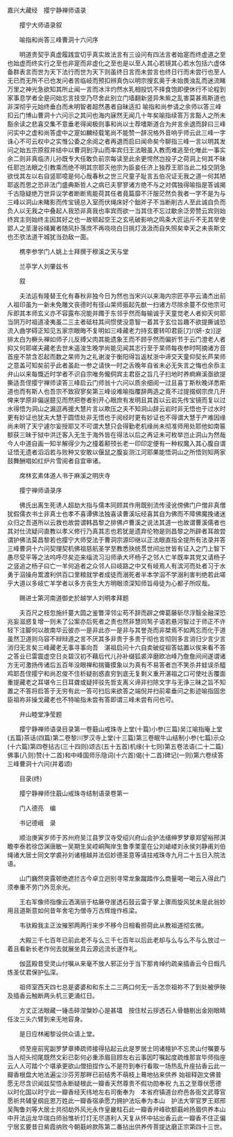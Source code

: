 <!-- { "loadSidebar": true } -->
嘉兴大藏经　撄宁静禅师语录


　　撄宁大师语录叙


　　喻指和尚答三峰曹洞十六问序

　　明道贵契乎真虚履践宜切乎真实故法言有三设问有四法言者始寔而终虚道之至也始虚而终实行之至也非寔而非虚化之至也是以至人其心若镜其心若水包括六虚体备群表言而世为天下法行而世为天下则虽终日言而未尝言也终日行而未尝行也至人无已而无所不已也发问者苦临岐而预扣辨真伪以明宗搜玄奥于未始畏浊乱而迷流睹万里之神光急欲知其所止闻一言而冰泮灼然水乳相投饥不择食饱即便休行不论程到家事息学者全是问始忘言技空乃尽舍此别立门墙翻新竖异朱紫之乱害莫甚焉斯道也非深彻乎元始终垂白而未明智者超然愚者自昧适扣
喻指和尚参请之余师以答三峰扣云门博山曹洞十六问示之其问也海内寐然无闻几十年矣喻指续答万言豁人之所未豁余读之悲喜交集不意垂老得闻极则事和尚以士荐嗜斯道合为弁言余退而辞曰三峰问实中之虚和尚答虚中之寔如麟经载笔尚不能赞一辞况格外音响乎师云此三峰一字诛心不可云权中之实惟公委之余阅之者再退而启曰闻命矣今聊指三峰一言以明其发问之始五宗原叙并结中以曹洞到浮山而率宾归王法眼虽入教而难逃至化唯此一事实余二则非真临济儿孙既专大任敢负前宗每读至此余更愕然岂投子之荷洞上何其不昧任耶岂法眼之引教乘而绝不明其宗耶灭他宗为臣妾任济上独荐王耶当此二桂交阴急欲伐其左以右自竖耶噫是何心哉春秋之世三尺童子耻言五伯况证无我之道一何其陋耶返而思之恐非法门盛典斯哲人之病已夫寥寥诸方绝不与之对偶独得喻指是答诚揭千古隐疑绝万世异议学者断断焉能荷其任者竟篇靡不汗服茫然负我者一字不是为与三峰以洞山未睹影而传宝镜总入室而伏绳床好个鈯斧子不当断削古人至此诚自负而负人以无我之中叠起人我恐非真我也率宾而欲一当其住不忘过歇余泛旁赞云宾则始终宾主则始终主因其好之也一故顿起空王之玄吼破影响之鸣条大匠运斤不无其举使郢人之垩漫谷绳翼者随风扑落庶不再哓哓白日挑灯汲汲而自失照矣幸天之未丧斯文也丕欤法道干城犹当劲敌一面。

　　槜李参学门人姚上士拜撰于穆溪之天与堂

　　兰亭学人刘肇兹书

　　叙

　　夫法运有隆替王化有春秋非独今日为然也当宋兴以来海内宗匠亭亭云涌杰出前人祖印虽为一新未免雕文丧德时有径山杲师振起先猷一扫诸方尽除余蔓不仅他宗可斥即其本师玄义亦不容露布况能并躅于东邻乎然而每输诚于天童觉老人者抑天何耶当阴万时祖道凌夷虽二三主者砥柱其间惯使没意智一着其于玄位旨趣不欲提撕诚恐流入曲学碍正知见五家宗眼晦不复明如三峰藏老力持玄要转叩君臣[刀/(妍-女)]逆排太白为橛头禅如师子儿反搏父肉其能遗象王而不顾乎然而偏折节于云门澄老人者抑又何耶嗟夫藏老去世未遥浚生晚学尚能见闻其志行至于杲师每夜参时呵摘诸方音首座不禁含忍起而数之杲师为之礼谢浚于衡阳得旨返杖浙中谛交天童仰契长芦杲师之意盖可知矣前乎此者虽赴一参之请快一时之舌晚年自省未必无失言之悔也余忝主弁山以来每慨近时学者不识自宗唯务儱侗宾主君臣之旨几子扫地时养痾麻溪亟欲提撕适吾侄撄宁禅师读答三峰启云门师翁十六问以质余细阅一过且喜丁斯秋晚详悉斯道也而有斯人也吾宗不致寂寥矣第三峰设难喻指覆辞两造之竟不过提掇纲宗庶几开俾来学原非偏逞臆见而然把卷者别开心眼庶有发明且其首以云岩先传宝镜而复以过水得悟为洞山之漏逗再援大慧片言以欺压之夫不知洞山辞云岩时非无悟也于过水时更有妙证也犹夫大慧于圆悟处非无悟也于阅经时更有妙证也不得谓大慧于产难因缘尚未明了天宁遽尔妄授耶又不可谓大慧只会得勤老机缘尚未彻准师用处耶他如南匾额获三昧于狱中洪迁客入无生于海外皆在得法以后之再证未可枚举岂止洞山为然哉今人中道自画一知半解得少为之撞着颟顸长老一印印定便有一种权魔入其心腹自谓证悟无遗者滔滔若与败种又安敢以偃鼠之腹妄测江河耶果能悟洞山之所悟则知两家鼓舞酬唱如红炉片雪阅者自宜审诸。

　　席林玄素体道人书于麻溪之明庆寺

　　撄宁禅师语录序

　　佛氏出离生死诱人超劫大指与儒本同顾其作用既别流传浸讹傍佛门户僧非真僧犹假儒衣书士非真士也孝不喜谭佛法独喜读曹溪坛经喜其自为佛而不障佛魔挽诸迷众归之吾道所以云救也故尝谓韩昌黎之排佛卢曹溪之说法其道一也故谓曹溪儒者也其对仕流疑问直教以孝义修行乃真其志也若犹是遗弃伦物是则昌黎之所辟者耳故尝谓护佛法莫昌黎若也撄宁大师受法于曹洞宗源印继以正法眼直指全提所有法录并答三峰曹洞十六问契理契机佛祖慈航圣学至教悉抉统贯世间出世皆有证入之门上智下愚尽受平等之法呜呼尽矣迩来缁流习沿师承大坏杨子之邻人亡羊既率其党又请杨子之竖追之杨子曰亡一羊何追者之众邻人曰岐路之中又有岐焉人有滨河而处者习于水勇于泅操舟鬻渡利供百口里粮就学者成徒而溺死者半本学泅不学溺利害判绝若此嗟乎大道以多岐亡羊学者以多方丧生大方明眼须深知师旨毋徒为心都子所叹哉。

　　赐进士第河南道御史於越学人刘明孝拜题

　　夫百尺之枝忽施纤蔓大圆之鉴瞥滓邻尘苟不辞而辟之俾葛藤斩尽浮翳全融深恐兆妄滋惑复增一则未了公案亦后死者之责也然非慧同鹙子语若悬河智过于师正不许轻下注脚何以故南华云彼亦一是非此亦一是非与其誉尧而非桀焉不如两忘而化于道虽然卫道则乌容不辩辩道之言不厌其多非贵于多贵于彻也言彻则多言消归少言少言消归无言矣三峰藏老无事寻事向吾　湛祖启问十六自卖破绽祖答姑置以俟来看不答之答业已雷震虚空日炎碧汉初不藉后代儿孙补缀狐裘淬磨欧冶峰乃詹詹间间遂谓诸方无可激扬传诸后五百年没眼禅和揣籥摸象以为真有不易答者岂不笑杀井蛙误杀醯鸡耶吾侄撄宁和尚忍俊不住析疑剖惑直穷到底无复剩义重开湛祖之口可使吐舌覆面重提藏老之耳堪令三日耳聋或疑抨驳先哲支离义谛非扫除文字与无诤三昧之旨不知置之不答将启答于无穷有此一答可扫后来欲答之端倪并扫前辈垂问之影迹喻指固忠臣祖祢非操戈藏老也不特喻指未尝有答即谓三峰未尝有问也可。

　　弁山睦堂净莹题

　　撄宁静禅师语录目录第一卷蕺山戒珠寺上堂(十篇)小参(三篇)吴江喻指庵上堂(五篇)茶话(四篇)第二卷黎川罗汉寺上堂(十三篇)第三卷眠牛山结制小参(七篇)示众(十六篇)第四卷拈古(三十四则)颂古(五十五首)机缘(十七则)第五卷法语(二十二篇)佛事(八则)赞(十二首)和中峰国师乐隐词(十六首)偈(十二首)碑记(一则)第六卷续答三峰曹洞十六问(并着颂)

　　目录(终)

　　撄宁静禅师住蕺山戒珠寺结制语录卷第一

　　门人德亮　编

　　书记德峨　录

　　顺治庚寅岁师于苏州府吴江县罗汉寺受绍兴府山会护法缙绅罗梦章郑望裕邢淇瞻李泰若徐岱渊唐敏一吴期生吴崆峒陶岸生鲁季栗童在公刘嵢嵝刘永侯刘静甫刘伯绳诸大居士同文学裘孙刘诸檀越并法侣妙德圣意等请拄戒珠寺九月二十五日入院法语。

　　山门巍然突露顿绝遮拦古今卓立迥别寻常龙象蹴踏作么商量喝一喝云入得此门须奉重不劳门外觅余光。

　　王右军像师指像云洒漓丽于枯藤夺崖透石鼓云雷于掌上骤雨旋风犹未是此翁妙用且道斯意如何昔年舍宅为僧寺万古辉煌作栋梁。

　　韦驮殿我主正汝摧邪两两行来步不移今日相看担荷此从教祖道彻玄微。

　　大殿三千七百年已前此老不与么三千七百年以后此老却与么与么不与么放过一着且看新长老作何去就展坐具云源远流长遂作礼。

　　伽蓝殿昔受灵山付嘱从来毫不放人邪正分于当下那肯绰约疏亲插香云今日煆凡炼圣仗君保护弘深。

　　祖师室西天四七总是婆婆和和东土二三两口何无一舌怎奈祖祢不了到处被伊殃及插香云触断两头机三更涌红日。

　　方丈正法眼藏一锤击碎涅槃妙心是甚壒　按住杖云拶透石人骨髓剔出金刚眼睛任汝三头六臂到来无地容身。

　　是日应林阇黎设供众请上堂。

　　师至座前宪副罗梦章捧疏师接得拈起云此是罗居士同诸檀护不忘灵山付嘱要与当人彻头彻尾既然文彩已彰何必重添眉目顾左右云事因叮嘱起度疏维那宣毕师指座云人人可踏个个堪承更欲山僧扭捏作么不是符到奉行看取一场热乱升座拈香云此一瓣香根盘大地法遍尘沙芬芳那畔已前结秀不萌枝上蓦地拈来供养
始祖释迦文佛普愿无尽含识闻兹契悟永断疑根此一瓣香天然尊贵不假功勋奉祝
九五之至尊伏愿德以时化国以时宁此一瓣香经天纬地左右司衡奉为　本省府镇道台府邑各衙文武尊官愿祈共辅皇纲庇恩万姓此一瓣香宿承愿力拥护法坛奉为本山　护法大宰官罗王郑邢吴陶鲁刘等大居士共彻劫外风光永作皇畿柱石此一瓣香弁峰砍额蕺岭扬眉供养本山中开法运龙华瑞白师翁惟祈灯灯无尽道利人天复从怀中拈出香云此一瓣香不住正偏宁居玄要昔日紫霞纳败今朝蕺岭款陈第二番拈出供养传菩提达磨正宗第四十三世。

